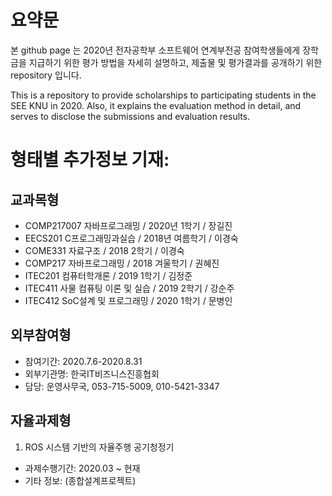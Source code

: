 # 요약문

본 github page 는 2020년 전자공학부 소프트웨어 연계부전공 참여학생들에게 장학금을 지급하기 위한 
평가 방법을 자세히 설명하고, 제출물 및 평가결과를 공개하기 위한 repository 입니다.

This is a repository to provide scholarships to participating students in the SEE KNU in 2020.
Also, it explains the evaluation method in detail, and serves to disclose the submissions and evaluation results.




# 형태별 추가정보 기재:



## 교과목형
- COMP217007 자바프로그래밍 / 2020년 1학기 / 장길진
- EECS201 C프로그래밍과실습 /  2018년 여름학기 / 이경숙
- COME331 자료구조 / 2018 2학기 / 이경숙
- COMP217 자바프로그래밍 / 2018 겨울학기 / 권혜진
- ITEC201 컴퓨터학개론 / 2019 1학기 / 김정준
- ITEC411 사물 컴퓨팅 이론 및 실습 / 2019 2학기 / 강순주
- ITEC412 SoC설계 및 프로그래밍 / 2020 1학기 / 문병인



## 외부참여형
- 참여기간: 2020.7.6-2020.8.31
- 외부기관명: 한국IT비즈니스진흥협회
- 담당: 운영사무국, 053-715-5009, 010-5421-3347



## 자율과제형
1. ROS 시스템 기반의 자율주행 공기청정기
- 과제수행기간: 2020.03 ~ 현재
- 기타 정보: (종합설계프로젝트)



